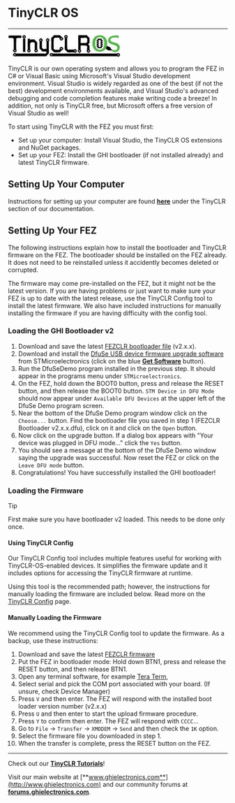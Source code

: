 # TinyCLR OS
---
![TinyCLR Logo](../tinyclr/images/tinyclrlogo_noborder.jpg)

TinyCLR is our own operating system and allows you to program the FEZ in C# or Visual Basic using Microsoft's Visual Studio development environment.  Visual Studio is widely regarded as one of the best (if not the best) development environments available, and Visual Studio's advanced debugging and code completion features make writing code a breeze!  In addition, not only is TinyCLR free, but Microsoft offers a free version of Visual Studio as well!

To start using TinyCLR with the FEZ you must first:
* Set up your computer:  Install Visual Studio, the TinyCLR OS extensions and NuGet packages.
* Set up your FEZ:  Install the GHI bootloader (if not installed already) and latest TinyCLR firmware.

## Setting Up Your Computer
Instructions for setting up your computer are found [**here**](../tinyclr/intro.md#using-tinyclr) under the TinyCLR section of our documentation.

## Setting Up Your FEZ
The following instructions explain how to install the bootloader and TinyCLR firmware on the FEZ.  The bootloader should be installed on the FEZ already.  It does not need to be reinstalled unless it accidently becomes deleted or corrupted.

The firmware may come pre-installed on the FEZ, but it might not be the latest version.  If you are having problems or just want to make sure your FEZ is up to date with the latest release, use the TinyCLR Config tool to install the latest firmware.  We also have included instructions for manually installing the firmware if you are having difficulty with the config tool.

### Loading the GHI Bootloader v2
1. Download and save the latest [FEZCLR bootloader file](../tinyclr/loaders/ghi_bootloader.md#fezclr) (v2.x.x).
2. Download and install the [DfuSe USB device firmware upgrade software](http://www.st.com/en/development-tools/stsw-stm32080.html#getsoftware-scroll) from STMicroelectronics (click on the blue [**Get Software**](http://www.st.com/en/development-tools/stsw-stm32080.html#getsoftware-scroll) button).
3. Run the DfuSeDemo program installed in the previous step.  It should appear in the programs menu under `STMicroelectronics`.
4. On the FEZ, hold down the BOOT0 button, press and release the RESET button, and then release the BOOT0 button.  `STM Device in DFU Mode` should now appear under `Available DFU Devices` at the upper left of the DfuSe Demo program screen.
5. Near the bottom of the DfuSe Demo program window click on the `Choose...` button.  Find the bootloader file you saved in step 1 (FEZCLR Bootloader v2.x.x.dfu), click on it and click on the `Open` button.
6. Now click on the upgrade button.  If a dialog box appears with "Your device was plugged in DFU mode..." click the `Yes` button.
7. You should see a message at the bottom of the DfuSe Demo window saying the upgrade was successful.  Now reset the FEZ or click on the `Leave DFU mode` button.
8. Congratulations!  You have successfully installed the GHI bootloader!

### Loading the Firmware

> [!Tip]
> First make sure you have bootloader v2 loaded. This needs to be done only once.

#### Using TinyCLR Config
Our TinyCLR Config tool includes multiple features useful for working with TinyCLR-OS-enabled devices. It simplifies the firmware update and it includes options for accessing the TinyCLR firmware at runtime.

Using this tool is the recommended path; however, the instructions for manually loading the firmware are included below. Read more on the [TinyCLR Config](../tinyclr/tinyclr_config.md) page.

#### Manually Loading the Firmware
We recommend using the TinyCLR Config tool to update the firmware. As a backup, use these instructions:

1. Download and save the latest [FEZCLR firmware](../tinyclr/downloads.md#fezclr)
2. Put the FEZ in bootloader mode: Hold down BTN1, press and release the RESET button, and then release BTN1.
3. Open any terminal software, for example [Tera Term](http://ttssh2.osdn.jp/),
4. Select serial and pick the COM port associated with your board. (If unsure, check Device Manager)
5. Press `V` and then enter. The FEZ will respond with the installed boot loader version number (v2.x.x)
6. Press `U` and then enter to start the upload firmware procedure.
7. Press `Y` to confirm then enter. The FEZ will respond with `CCCC`...
8. Go to `File` -> `Transfer` -> `XMODEM` -> `Send` and then check the `1K` option.
9. Select the firmware file you downloaded in step 1.
10. When the transfer is complete, press the RESET button on the FEZ.

***
Check out our [**TinyCLR Tutorials**](../tinyclr/tutorials/intro.md)!

Visit our main website at [**www.ghielectronics.com**](http://www.ghielectronics.com) and our community forums at [**forums.ghielectronics.com**](https://forums.ghielectronics.com/).
